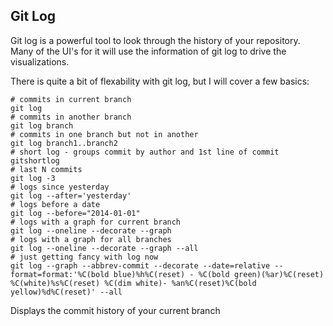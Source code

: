 Git Log
-----

Git log is a powerful tool to look through the history of your repository. Many of the UI's for it will use the information of git log to drive the visualizations.

There is quite a bit of flexability with git log, but I will cover a few basics:

```
# commits in current branch
git log
# commits in another branch
git log branch
# commits in one branch but not in another
git log branch1..branch2
# short log - groups commit by author and 1st line of commit
gitshortlog
# last N commits
git log -3
# logs since yesterday
git log --after='yesterday'
# logs before a date
git log --before="2014-01-01"
# logs with a graph for current branch
git log --oneline --decorate --graph
# logs with a graph for all branches
git log --oneline --decorate --graph --all
# just getting fancy with log now
git log --graph --abbrev-commit --decorate --date=relative --format=format:'%C(bold blue)%h%C(reset) - %C(bold green)(%ar)%C(reset) %C(white)%s%C(reset) %C(dim white)- %an%C(reset)%C(bold yellow)%d%C(reset)' --all
```
Displays the commit history of your current branch
